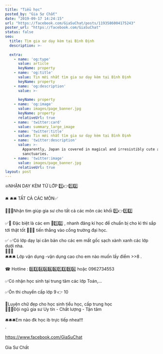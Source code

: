```yaml
---
title: "Tiểu học"
posted_by: "Gia Sư Chất"
date: "2019-09-17 14:24:15"
url: "https://facebook.com/GiaSuChat/posts/1193586004175243"
poster_url: "https://facebook.com/GiaSuChat"
status: false
seo:
  title: Tìm gia sư dạy kèm tại Bình Định
  description: >-
    
  extra:
    - name: 'og:type'
      value: article
      keyName: property
    - name: 'og:title'
      value: Tin mới nhất tìm gia sư dạy kèm tại Bình Định
      keyName: property
    - name: 'og:description'
      value: >-
        
      keyName: property
    - name: 'og:image'
      value: images/page_banner.jpg
      keyName: property
      relativeUrl: true
    - name: 'twitter:card'
      value: summary_large_image
    - name: 'twitter:title'
      value: Tin mới nhất tìm gia sư dạy kèm tại Bình Định
    - name: 'twitter:description'
      value: >-
        Apparently, Japan is covered in magical and irresistibly cute animal
        sanctuaries.
    - name: 'twitter:image'
      value: images/page_banner.jpg
      relativeUrl: true
layout: post
---
```

❇️NHẬN DẠY KÈM TỪ LỚP 1️⃣👉1️⃣2️⃣<br><br>🛎 🛎🛎 TẤT CẢ CÁC MÔN✅<br><br>📮📮📮Nhận tìm giúp gia sư cho tất cả các môn các khối 1️⃣👉1️⃣2️⃣<br><br>✅📒 Đặc biệt là các em 🧡1️⃣2️⃣ , nhanh đăng kí học để chuẩn bị cho kì thi sắp tới thật tốt 🥰🥰🥰 tiến thẳng vào cổng trường đại học.<br><br>✅ ✅Có lớp dạy lại căn bản cho các em mất gốc sạch xành xanh các lớp dưới nha.<br>🤩🤩🤩<br>🛎🛎🛎 Lớp vận dụng -vận dụng cao cho em nào muốn lấy điểm >>8 .<br><br>☎ Hotline : 0️⃣3️⃣4️⃣4️⃣6️⃣6️⃣1️⃣3️⃣9️⃣4️⃣ hoặc 0962734553<br><br>✅Có nhận học sinh tại trung tâm các lớp Toán,...<br><br>✅Ôn thi chuyển cấp lớp 9 👉 10<br><br>🔶Luyện chữ đẹp cho học sinh tiểu học, cấp trung học<br>🔴🔵🔴Đội ngũ gia sư Uy tín - Chất lượng - Tận tâm<br><br>🛎🛎🛎Em nào đk học ib trực tiếp nhea!!!<br>.<br><br>https://www.facebook.com/GiaSuChat<br><br>Gia Sư Chất
